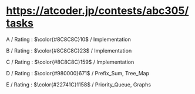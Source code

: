 # https://atcoder.jp/contests/abc305/tasks

A / Rating : $\color{#8C8C8C}10$ / Implementation

B / Rating : $\color{#8C8C8C}23$ / Implementation

C / Rating : $\color{#8C8C8C}159$ / Implementation

D / Rating : $\color{#980000}671$ / Prefix_Sum, Tree_Map

E / Rating : $\color{#22741C}1158$ / Priority_Queue, Graphs

